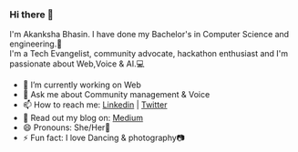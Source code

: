 ### Hi there 👋

<!--
**Akankshabhasin/Akankshabhasin** is a ✨ _special_ ✨ repository because its `README.md` (this file) appears on your GitHub profile.

Here are some ideas to get you started:

- 🔭 I’m currently working on ...
- 🌱 I’m currently learning ...
- 👯 I’m looking to collaborate on ...
- 🤔 I’m looking for help with ...
- 💬 Ask me about ...
- 📫 How to reach me: ...
- 😄 Pronouns: ...
- ⚡ Fun fact: ...

- 👯 I’m looking for opportunities.
-->

I'm Akanksha Bhasin. I have done my Bachelor's in Computer Science and engineering.🙋<br/>
I'm a Tech Evangelist, community advocate, hackathon enthusiast and I'm passionate about Web,Voice & AI.💻
 

- 🔭 I’m currently working on Web
- 💬 Ask me about Community management & Voice
- 📫 How to reach me: [Linkedin](https://www.linkedin.com/in/akankshabhasin) | [Twitter](https://twitter.com/Akii_20)
- 📃 Read out my blog on: [Medium](https://medium.com/age-of-awareness/2019-in-review-my-journey-a572371bb86b)
- 😄 Pronouns: She/Her💖
- ⚡ Fun fact: I love Dancing & photography📷
